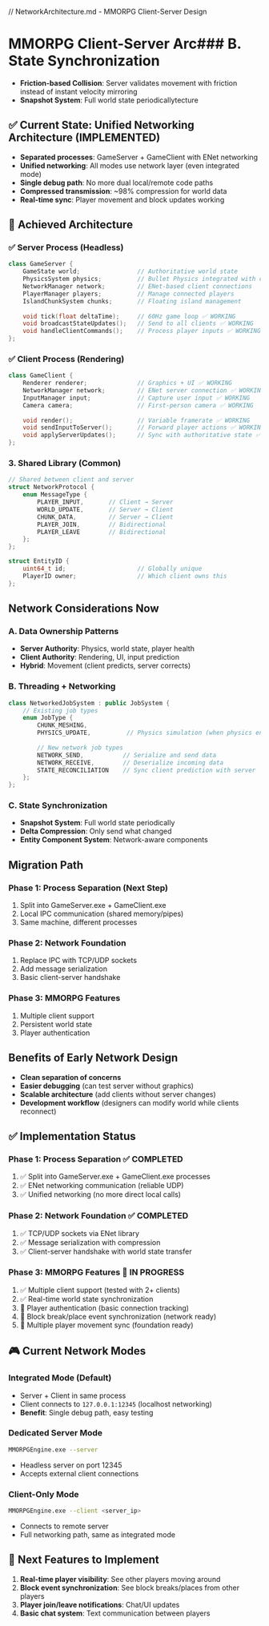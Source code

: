 // NetworkArchitecture.md - MMORPG Client-Server Design
# MMORPG Client-Server Arc### B. State Synchronization
- **Friction-based Collision**: Server validates movement with friction instead of instant velocity mirroring
- **Snapshot System**: Full world state periodicallytecture 

## ✅ Current State: Unified Networking Architecture (IMPLEMENTED)
- **Separated processes**: GameServer + GameClient with ENet networking
- **Unified networking**: All modes use network layer (even integrated mode)
- **Single debug path**: No more dual local/remote code paths
- **Compressed transmission**: ~98% compression for world data
- **Real-time sync**: Player movement and block updates working

## 🎯 Achieved Architecture

### ✅ Server Process (Headless)
```cpp
class GameServer {
    GameState world;                // Authoritative world state  
    PhysicsSystem physics;          // Bullet Physics integrated with collision detection
    NetworkManager network;         // ENet-based client connections
    PlayerManager players;          // Manage connected players
    IslandChunkSystem chunks;       // Floating island management
    
    void tick(float deltaTime);     // 60Hz game loop ✅ WORKING
    void broadcastStateUpdates();   // Send to all clients ✅ WORKING
    void handleClientCommands();    // Process player inputs ✅ WORKING
};
```

### ✅ Client Process (Rendering)
```cpp
class GameClient {
    Renderer renderer;              // Graphics + UI ✅ WORKING
    NetworkManager network;         // ENet server connection ✅ WORKING
    InputManager input;             // Capture user input ✅ WORKING
    Camera camera;                  // First-person camera ✅ WORKING
    
    void render();                  // Variable framerate ✅ WORKING
    void sendInputToServer();       // Forward player actions ✅ WORKING
    void applyServerUpdates();      // Sync with authoritative state ✅ WORKING
};
```

### 3. Shared Library (Common)
```cpp
// Shared between client and server
struct NetworkProtocol {
    enum MessageType {
        PLAYER_INPUT,       // Client → Server
        WORLD_UPDATE,       // Server → Client
        CHUNK_DATA,         // Server → Client
        PLAYER_JOIN,        // Bidirectional
        PLAYER_LEAVE        // Bidirectional
    };
};

struct EntityID {
    uint64_t id;                    // Globally unique
    PlayerID owner;                 // Which client owns this
};
```

## Network Considerations Now

### A. Data Ownership Patterns
- **Server Authority**: Physics, world state, player health
- **Client Authority**: Rendering, UI, input prediction
- **Hybrid**: Movement (client predicts, server corrects)

### B. Threading + Networking
```cpp
class NetworkedJobSystem : public JobSystem {
    // Existing job types
    enum JobType { 
        CHUNK_MESHING, 
        PHYSICS_UPDATE,          // Physics simulation (when physics engine integrated)
        
        // New network job types
        NETWORK_SEND,           // Serialize and send data
        NETWORK_RECEIVE,        // Deserialize incoming data
        STATE_RECONCILIATION    // Sync client prediction with server
    };
};
```

### C. State Synchronization
- **Snapshot System**: Full world state periodically
- **Delta Compression**: Only send what changed
- **Entity Component System**: Network-aware components

## Migration Path

### Phase 1: Process Separation (Next Step)
1. Split into GameServer.exe + GameClient.exe
2. Local IPC communication (shared memory/pipes)
3. Same machine, different processes

### Phase 2: Network Foundation
1. Replace IPC with TCP/UDP sockets
2. Add message serialization
3. Basic client-server handshake

### Phase 3: MMORPG Features
1. Multiple client support
2. Persistent world state
3. Player authentication

## Benefits of Early Network Design
- **Clean separation of concerns**
- **Easier debugging** (can test server without graphics)
- **Scalable architecture** (add clients without server changes)
- **Development workflow** (designers can modify world while clients reconnect)

## ✅ Implementation Status

### Phase 1: Process Separation ✅ COMPLETED
1. ✅ Split into GameServer.exe + GameClient.exe processes
2. ✅ ENet networking communication (reliable UDP)
3. ✅ Unified networking (no more direct local calls)

### Phase 2: Network Foundation ✅ COMPLETED  
1. ✅ TCP/UDP sockets via ENet library
2. ✅ Message serialization with compression
3. ✅ Client-server handshake with world state transfer

### Phase 3: MMORPG Features 🔄 IN PROGRESS
1. ✅ Multiple client support (tested with 2+ clients)
2. ✅ Real-time world state synchronization  
3. 🔄 Player authentication (basic connection tracking)
4. 🔄 Block break/place event synchronization (network ready)
5. 🔄 Multiple player movement sync (foundation ready)

## 🎮 Current Network Modes

### Integrated Mode (Default)
- Server + Client in same process
- Client connects to `127.0.0.1:12345` (localhost networking)
- **Benefit**: Single debug path, easy testing

### Dedicated Server Mode  
```bash
MMORPGEngine.exe --server
```
- Headless server on port 12345
- Accepts external client connections

### Client-Only Mode
```bash
MMORPGEngine.exe --client <server_ip>
```
- Connects to remote server
- Full networking path, same as integrated mode

## 🚀 Next Features to Implement
1. **Real-time player visibility**: See other players moving around
2. **Block event synchronization**: See block breaks/places from other players
3. **Player join/leave notifications**: Chat/UI updates
4. **Basic chat system**: Text communication between players
